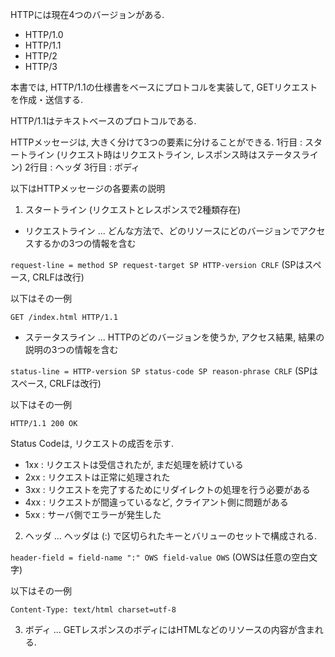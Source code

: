 
HTTPには現在4つのバージョンがある.
- HTTP/1.0
- HTTP/1.1
- HTTP/2
- HTTP/3

本書では, HTTP/1.1の仕様書をベースにプロトコルを実装して, GETリクエストを作成・送信する.

HTTP/1.1はテキストベースのプロトコルである.

HTTPメッセージは, 大きく分けて3つの要素に分けることができる.
1行目 : スタートライン (リクエスト時はリクエストライン, レスポンス時はステータスライン)
2行目 : ヘッダ
3行目 : ボディ

以下はHTTPメッセージの各要素の説明

1. スタートライン (リクエストとレスポンスで2種類存在)
- リクエストライン ... どんな方法で、どのリソースにどのバージョンでアクセスするかの3つの情報を含む

`request-line = method SP request-target SP HTTP-version CRLF` (SPはスペース, CRLFは改行)

以下はその一例
```
GET /index.html HTTP/1.1
```

- ステータスライン ... HTTPのどのバージョンを使うか, アクセス結果, 結果の説明の3つの情報を含む

`status-line = HTTP-version SP status-code SP reason-phrase CRLF` (SPはスペース, CRLFは改行)

以下はその一例
```
HTTP/1.1 200 OK
```

Status Codeは, リクエストの成否を示す.
- 1xx : リクエストは受信されたが, まだ処理を続けている
- 2xx : リクエストは正常に処理された
- 3xx : リクエストを完了するためにリダイレクトの処理を行う必要がある
- 4xx : リクエストが間違っているなど, クライアント側に問題がある
- 5xx : サーバ側でエラーが発生した

2. ヘッダ ... ヘッダは (\:) で区切られたキーとバリューのセットで構成される.

`header-field = field-name ":" OWS field-value OWS` (OWSは任意の空白文字)

以下はその一例
```
Content-Type: text/html charset=utf-8
```

3. ボディ ... GETレスポンスのボディにはHTMLなどのリソースの内容が含まれる.


